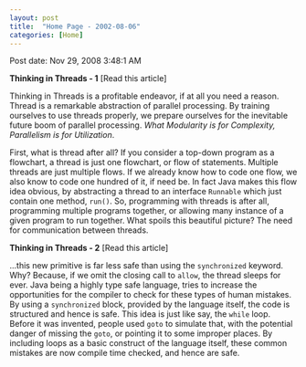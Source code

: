 ```yaml
---
layout: post
title:  "Home Page - 2002-08-06"
categories: [Home]
---
```


Post date: Nov 29, 2008 3:48:1 AM

**Thinking in Threads - 1** [Read this article]

Thinking in Threads is a profitable endeavor, if at all you need a reason. Thread is a remarkable abstraction of parallel processing. By training ourselves to use threads properly, we prepare ourselves for the inevitable future boom of parallel processing. *What Modularity is for Complexity, Parallelism is for Utilization*.

First, what is thread after all? If you consider a top-down program as a flowchart, a thread is just one flowchart, or flow of statements. Multiple threads are just multiple flows. If we already know how to code one flow, we also know to code one hundred of it, if need be. In fact Java makes this flow idea obvious, by abstracting a thread to an interface `Runnable` which just contain one method, `run()`. So, programming with threads is after all, programming multiple programs together, or allowing many instance of a given program to run together. What spoils this beautiful picture? The need for communication between threads.

**Thinking in Threads - 2** [Read this article]

...this new primitive is far less safe than using the `synchronized` keyword. Why? Because, if we omit the closing call to `allow`, the thread sleeps for ever. Java being a highly type safe language, tries to increase the opportunities for the compiler to check for these types of human mistakes. By using a `synchronized` block, provided by the language itself, the code is structured and hence is safe. This idea is just like say, the `while` loop. Before it was invented, people used `goto` to simulate that, with the potential danger of missing the `goto`, or pointing it to some improper places. By including loops as a basic construct of the language itself, these common mistakes are now compile time checked, and hence are safe.

